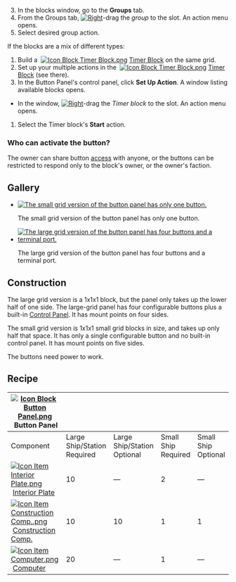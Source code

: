3.  In the blocks window, go to the **Groups** tab.
4.  From the Groups tab, [![Right](https://commons.wiki.gg/images/thumb/Keyboard_White_Mouse_Right.png/20px-Keyboard_White_Mouse_Right.png?3581de)](https://spaceengineers.wiki.gg/wiki/File:Keyboard_White_Mouse_Right.png "Right")\-drag the _group_ to the slot. An action menu opens.
5.  Select desired group action.

If the blocks are a mix of different types:

1.  Build a  [![Icon Block Timer Block.png](https://spaceengineers.wiki.gg/images/thumb/Icon_Block_Timer_Block.png/21px-Icon_Block_Timer_Block.png?307e99)](https://spaceengineers.wiki.gg/wiki/Timer_Block "Timer Block") [Timer Block](https://spaceengineers.wiki.gg/wiki/Timer_Block "Timer Block") on the same grid.
2.  Set up your multiple actions in the  [![Icon Block Timer Block.png](https://spaceengineers.wiki.gg/images/thumb/Icon_Block_Timer_Block.png/21px-Icon_Block_Timer_Block.png?307e99)](https://spaceengineers.wiki.gg/wiki/Timer_Block "Timer Block") [Timer Block](https://spaceengineers.wiki.gg/wiki/Timer_Block "Timer Block") (see there).
3.  In the Button Panel's control panel, click **Set Up Action**. A window listing available blocks opens.

*   In the window, [![Right](https://commons.wiki.gg/images/thumb/Keyboard_White_Mouse_Right.png/20px-Keyboard_White_Mouse_Right.png?3581de)](https://spaceengineers.wiki.gg/wiki/File:Keyboard_White_Mouse_Right.png "Right")\-drag the _Timer block_ to the slot. An action menu opens.

1.  Select the Timer block's **Start** action.

### Who can activate the button?

The owner can share button [access](https://spaceengineers.wiki.gg/wiki/Ownership "Ownership") with anyone, or the buttons can be restricted to respond only to the block's owner, or the owner's faction.

## Gallery

*   [![The small grid version of the button panel has only one button.](https://spaceengineers.wiki.gg/images/thumb/Small_Button_Panel.png/120px-Small_Button_Panel.png?7b3e3e)](https://spaceengineers.wiki.gg/wiki/File:Small_Button_Panel.png "The small grid version of the button panel has only one button.")
    
    The small grid version of the button panel has only one button.
    
*   [![The large grid version of the button panel has four buttons and a terminal port.](https://spaceengineers.wiki.gg/images/thumb/Icon_Block_Button_Panel.png/120px-Icon_Block_Button_Panel.png?614d24)](https://spaceengineers.wiki.gg/wiki/File:Icon_Block_Button_Panel.png "The large grid version of the button panel has four buttons and a terminal port.")
    
    The large grid version of the button panel has four buttons and a terminal port.
    

## Construction

The large grid version is a 1x1x1 block, but the panel only takes up the lower half of one side. The large-grid panel has four configurable buttons plus a built-in [Control Panel](https://spaceengineers.wiki.gg/wiki/Control_Panel "Control Panel"). It has mount points on four sides.

The small grid version is 1x1x1 small grid blocks in size, and takes up only half that space. It has only a single configurable button and no built-in control panel. It has mount points on five sides.

The buttons need power to work.

## Recipe

| [![Icon Block Button Panel.png](https://spaceengineers.wiki.gg/images/thumb/Icon_Block_Button_Panel.png/21px-Icon_Block_Button_Panel.png?614d24)](https://spaceengineers.wiki.gg/wiki/Button_Panel "Button Panel") Button Panel |     |     |     |     |
| --- | --- | --- | --- | --- |
| Component | Large Ship/Station  <br>Required | Large Ship/Station  <br>Optional | Small Ship  <br>Required | Small Ship  <br>Optional |
| [![Icon Item Interior Plate.png](https://spaceengineers.wiki.gg/images/thumb/Icon_Item_Interior_Plate.png/21px-Icon_Item_Interior_Plate.png?d80f8e)](https://spaceengineers.wiki.gg/wiki/Interior_Plate "Interior Plate") [Interior Plate](https://spaceengineers.wiki.gg/wiki/Interior_Plate "Interior Plate") | 10  | —   | 2   | —   |
| [![Icon Item Construction Comp..png](https://spaceengineers.wiki.gg/images/thumb/Icon_Item_Construction_Comp..png/21px-Icon_Item_Construction_Comp..png?cdc26f)](https://spaceengineers.wiki.gg/wiki/Construction_Comp. "Construction Comp.") [Construction Comp.](https://spaceengineers.wiki.gg/wiki/Construction_Comp. "Construction Comp.") | 10  | 10  | 1   | 1   |
| [![Icon Item Computer.png](https://spaceengineers.wiki.gg/images/thumb/Icon_Item_Computer.png/21px-Icon_Item_Computer.png?65c1a4)](https://spaceengineers.wiki.gg/wiki/Computer "Computer") [Computer](https://spaceengineers.wiki.gg/wiki/Computer "Computer") | 20  | —   | 1   | —   |